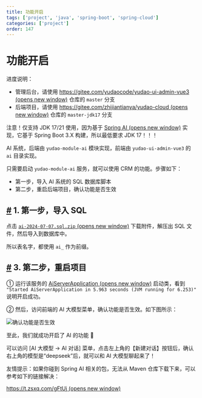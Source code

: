 ```yaml
---
title: 功能开启
tags: ['project', 'java', 'spring-boot', 'spring-cloud']
categories: ['project']
order: 147
---
```

# 功能开启

进度说明：

 * 管理后台，请使用 [https://gitee.com/yudaocode/yudao-ui-admin-vue3  (opens new window)](https://gitee.com/yudaocode/yudao-ui-admin-vue3) 仓库的 `master` 分支
* 后端项目，请使用 [https://gitee.com/zhijiantianya/yudao-cloud  (opens new window)](https://gitee.com/zhijiantianya/yudao-cloud) 仓库的 `master-jdk17` 分支

 注意！仅支持 JDK 17/21 使用，因为基于 [Spring AI  (opens new window)](https://spring.io/projects/spring-ai) 实现，它基于 Spring Boot 3.X 构建，所以最低要求 JDK 17！！！

 AI 系统，后端由 `yudao-module-ai` 模块实现，前端由 `yudao-ui-admin-vue3` 的 `ai` 目录实现。

 只需要启动 `yudao-module-ai` 服务，就可以使用 CRM 的功能。步骤如下：

 * 第一步，导入 AI 系统的 SQL 数据库脚本
* 第二步，重启后端项目，确认功能是否生效

 ## [#](#_1-第一步-导入-sql) 1. 第一步，导入 SQL

 点击 [`ai-2024-07-07.sql.zip`  (opens new window)](https://t.zsxq.com/09F92) 下载附件，解压出 SQL 文件，然后导入到数据库中。

 所以表名字，都使用 `ai_` 作为前缀。

 ## [#](#_3-第二步-重启项目) 3. 第二步，重启项目

 ① 运行该服务的 [AiServerApplication  (opens new window)](https://github.com/YunaiV/yudao-cloud/blob/master/yudao-module-crm/yudao-module-crm-biz/src/main/java/cn/iocoder/yudao/module/crm/CrmServerApplication.java) 启动类，看到 `"Started AiServerApplication in 5.963 seconds (JVM running for 6.253)"` 说明开启成功。

 ② 然后，访问前端的 AI 大模型菜单，确认功能是否生效。如下图所示：

 ![确认功能是否生效](https://cloud.iocoder.cn/img/AI%E6%89%8B%E5%86%8C/%E5%8A%9F%E8%83%BD%E6%BC%94%E7%A4%BA/%E7%AE%A1%E7%90%86%E5%90%8E%E5%8F%B0.png)

 至此，我们就成功开启了 AI 的功能 🙂

 可以访问 [AI 大模型 -> AI 对话] 菜单，点击左上角的【新建对话】按钮后，确认右上角的模型是“deepseek”后，就可以和 AI 大模型聊起来了！

 友情提示：如果你碰到 Spring AI 相关的包，无法从 Maven 仓库下载下来，可以参考如下的链接解决：

 [https://t.zsxq.com/gFtUj  (opens new window)](https://t.zsxq.com/gFtUj)

